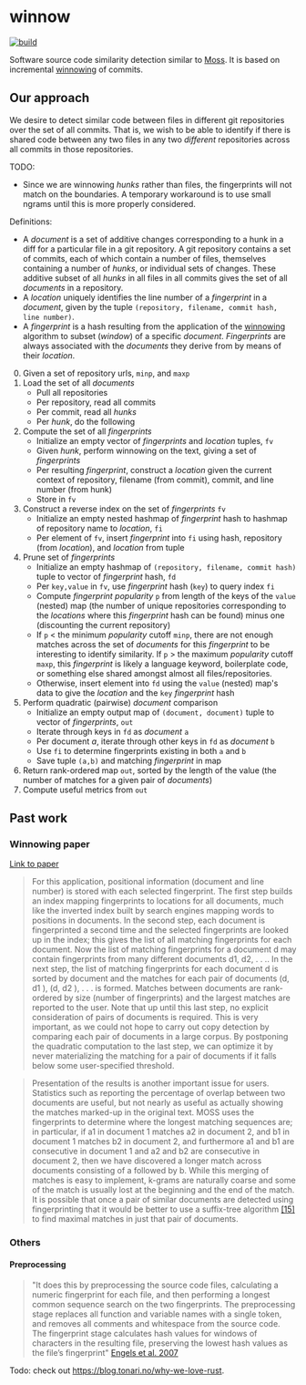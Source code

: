 # winnow
[![build](https://github.com/schuermannator/winnow/workflows/build/badge.svg?branch=master)](https://github.com/schuermannator/winnow/actions)

Software source code similarity detection similar to [Moss][moss]. It is based
on incremental [winnowing][winnowing-paper] of commits.

## Our approach
We desire to detect similar code between files in different git repositories over the set of all commits. That is, we wish to be able to identify if there is shared code between any two files in any two _different_ repositories across all commits in those repositories.

TODO:
- Since we are winnowing _hunks_ rather than files, the fingerprints will not match on the boundaries. A temporary workaround is to use small ngrams until this is more properly considered.

Definitions:
- A _document_ is a set of additive changes corresponding to a hunk in a diff for a particular file in a git repository. A git repository contains a set of commits, each of which contain a number of files, themselves containing a number of _hunks_, or individual sets of changes. These additive subset of all _hunks_ in all files in all commits gives the set of all _documents_ in a repository.
- A _location_ uniquely identifies the line number of a _fingerprint_ in a _document_, given by the tuple `(repository, filename, commit hash, line number)`.
- A _fingerprint_ is a hash resulting from the application of the [winnowing][winnowing-paper] algorithm to subset (_window_) of a specific _document_. _Fingerprints_ are always associated with the _documents_ they derive from by means of their _location_.

0. Given a set of repository urls, `minp`, and `maxp`
1. Load the set of all _documents_
    - Pull all repositories
    - Per repository, read all commits
    - Per commit, read all _hunks_
    - Per _hunk_, do the following
2. Compute the set of all _fingerprints_
    - Initialize an empty vector of _fingerprints_ and _location_ tuples, `fv`
    - Given _hunk_, perform winnowing on the text, giving a set of _fingerprints_
    - Per resulting _fingerprint_, construct a _location_ given the current context of repository, filename (from commit), commit, and line number (from hunk)
    - Store in `fv`
3. Construct a reverse index on the set of _fingerprints_ `fv`
    - Initialize an empty nested hashmap of _fingerprint_ hash to hashmap of repository name to _location_, `fi`
    - Per element of `fv`, insert _fingerprint_ into `fi` using hash, repository (from _location_), and _location_ from tuple
4. Prune set of _fingerprints_
    - Initialize an empty hashmap of `(repository, filename, commit hash)` tuple to vector of _fingerprint_ hash, `fd`
    - Per `key,value` in `fv`, use _fingerprint_ hash (`key`) to query index `fi`
    - Compute _fingerprint popularity_ `p` from length of the keys of the `value` (nested) map (the number of unique repositories corresponding to the _locations_ where this _fingerprint_ hash can be found) minus one (discounting the current repository)
    - If `p` < the minimum _popularity_ cutoff `minp`, there are not enough matches across the set of _documents_ for this _fingerprint_ to be interesting to identify similarity. If `p` > the maximum _popularity_ cutoff `maxp`, this _fingerprint_ is likely a language keyword, boilerplate code, or something else shared amongst almost all files/repositories.
    - Otherwise, insert element into `fd` using the `value` (nested) map's data to give the _location_ and the `key` _fingerprint_ hash
5. Perform quadratic (pairwise) _document_ comparison
    - Initialize an empty output map of `(document, document)` tuple to vector of _fingerprints_, `out`
    - Iterate through keys in `fd` as _document_ `a`
    - Per document _a_, iterate through other keys in `fd` as _document_ `b`
    - Use `fi` to determine fingerprints existing in both `a` and `b`
    - Save tuple `(a,b)` and matching _fingerprint_ in map
6. Return rank-ordered map `out`, sorted by the length of the value (the number of matches for a given pair of _documents_)
7. Compute useful metrics from `out`


## Past work

### Winnowing paper
[Link to paper][winnowing-paper]  
> For this application, positional information (document and line number) is
> stored with each selected fingerprint. The first step builds an index mapping
> fingerprints to locations for all documents, much like the inverted index
> built by search engines mapping words to positions in documents. In the
> second step, each document is fingerprinted a second time and the selected
> fingerprints are looked up in the index; this gives the list of all matching
> fingerprints for each document.  Now the list of matching fingerprints for a
> document d may contain fingerprints from many different documents d1, d2,
> . . .. In the next step, the list of matching fingerprints for each document
> d is sorted by document and the matches for each pair of documents (d, d1
> ), (d, d2 ), . . . is formed. Matches between documents are rank-ordered by
> size (number of fingerprints) and the largest matches are reported to the
> user. Note that up until this last step, no explicit consideration of pairs
> of documents is required. This is very important, as we could not hope to
> carry out copy detection by comparing each pair of documents in a large
> corpus. By postponing the quadratic computation to the last step, we can
> optimize it by never materializing the matching for a pair of documents if it
> falls below some user-specified threshold.

> Presentation of the results is another important issue for users. Statistics
> such as reporting the percentage of overlap between two documents are useful,
> but not nearly as useful as actually showing the matches marked-up in the
> original text. MOSS uses the fingerprints to determine where the longest
> matching sequences are; in particular, if a1 in document 1 matches a2 in
> document 2, and b1 in document 1 matches b2 in document 2, and furthermore a1
> and b1 are consecutive in document 1 and a2 and b2 are consecutive in
> document 2, then we have discovered a longer match across documents
> consisting of a followed by b. While this merging of matches is easy to
> implement, k-grams are naturally coarse and some of the match is usually lost
> at the beginning and the end of the match. It is possible that once a pair of
> similar documents are detected using fingerprinting that it would be better
> to use a suffix-tree algorithm [\[15\]][suffix-tree] to find maximal matches
> in just that pair of documents.

### Others
#### Preprocessing
> "It does this by preprocessing the source code files, calculating a numeric
> fingerprint for each file, and then performing a longest common sequence
> search on the two fingerprints. The preprocessing stage replaces all function
> and variable names with a single token, and removes all comments and
> whitespace from the source code. The fingerprint stage calculates hash values
> for windows of characters in the resulting file, preserving the lowest hash
> values as the file’s fingerprint" [Engels et al. 2007][engels-paper]

Todo: check out https://blog.tonari.no/why-we-love-rust.

[moss]: https://theory.stanford.edu/~aiken/moss/
[engels-paper]: https://dl.acm.org/doi/pdf/10.1145/1227310.1227324
[winnowing-paper]: https://theory.stanford.edu/~aiken/publications/papers/sigmod03.pdf
[suffix-tree]: https://www.cs.helsinki.fi/u/ukkonen/SuffixT1withFigs.pdf
